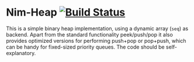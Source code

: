 Nim-Heap [![Build Status](https://travis-ci.org/bluenote10/nim-heap.svg?branch=master)](https://travis-ci.org/bluenote10/nim-heap)
========

This is a simple binary heap implementation, using a dynamic array (`seq`) as
backend. Apart from the standard functionality peek/push/pop it also provides
optimized versions for performing push+pop or pop+push, which can be handy for
fixed-sized priority queues. The code should be self-explanatory.
